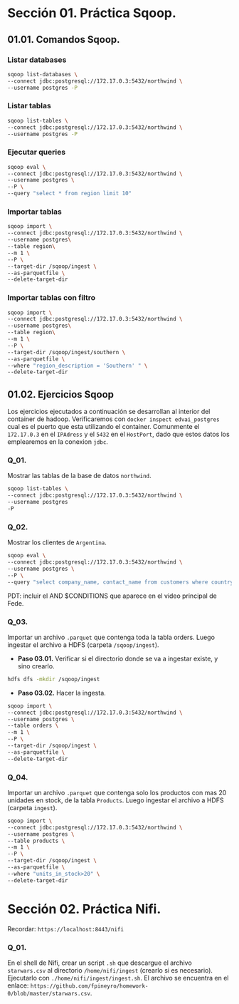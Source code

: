 # Sección 01. Práctica Sqoop.

## 01.01. Comandos Sqoop.

### Listar databases
```bash
sqoop list-databases \
--connect jdbc:postgresql://172.17.0.3:5432/northwind \
--username postgres -P
```

### Listar tablas 
```bash
sqoop list-tables \
--connect jdbc:postgresql://172.17.0.3:5432/northwind \
--username postgres -P
```

### Ejecutar queries
```bash
sqoop eval \
--connect jdbc:postgresql://172.17.0.3:5432/northwind \
--username postgres \
--P \
--query "select * from region limit 10"
```

### Importar tablas
```bash
sqoop import \
--connect jdbc:postgresql://172.17.0.3:5432/northwind \
--username postgres\
--table region\
--m 1 \
--P \
--target-dir /sqoop/ingest \
--as-parquetfile \
--delete-target-dir
```

### Importar tablas con filtro
```bash
sqoop import \
--connect jdbc:postgresql://172.17.0.3:5432/northwind \
--username postgres\
--table region\
--m 1 \
--P \
--target-dir /sqoop/ingest/southern \
--as-parquetfile \
--where "region_description = 'Southern' " \
--delete-target-dir
```

## 01.02. Ejercicios Sqoop
Los ejercicios ejecutados a continuación se desarrollan al interior del container de hadoop.
Verificaremos con `docker inspect edvai_postgres` cual es el puerto que esta utilizando el container. Comunmente el `172.17.0.3` en el `IPAdress` y el `5432` en el `HostPort`, dado que estos datos los emplearemos en la conexion `jdbc`.


### Q_01. 
Mostrar las tablas de la base de datos `northwind`.
```bash
sqoop list-tables \
--connect jdbc:postgresql://172.17.0.3:5432/northwind \
--username postgres 
-P
```

### Q_02. 
Mostrar los clientes de `Argentina`.
```bash
sqoop eval \
--connect jdbc:postgresql://172.17.0.3:5432/northwind \
--username postgres \
--P \
--query "select company_name, contact_name from customers where country = 'Argentina'"
```
PDT: incluir el AND \$CONDITIONS que aparece en el video principal de Fede.


### Q_03. 
Importar un archivo `.parquet` que contenga toda la tabla orders. Luego ingestar el archivo a HDFS (carpeta `/sqoop/ingest`).
- **Paso 03.01.**
Verificar si el directorio donde se va a ingestar existe, y sino crearlo.
```bash
hdfs dfs -mkdir /sqoop/ingest
```
- **Paso 03.02.**
Hacer la ingesta.
```bash
sqoop import \
--connect jdbc:postgresql://172.17.0.3:5432/northwind \
--username postgres \
--table orders \
--m 1 \
--P \
--target-dir /sqoop/ingest \
--as-parquetfile \
--delete-target-dir
```

### Q_04. 
Importar un archivo `.parquet` que contenga solo los productos con mas 20 unidades en stock, de la tabla `Products`. Luego ingestar el archivo a HDFS (carpeta `ingest`).
```bash
sqoop import \
--connect jdbc:postgresql://172.17.0.3:5432/northwind \
--username postgres \
--table products \
--m 1 \
--P \
--target-dir /sqoop/ingest \
--as-parquetfile \
--where "units_in_stock>20" \
--delete-target-dir
```

# Sección 02. Práctica Nifi.
Recordar: `https://localhost:8443/nifi`

### Q_01. 
En el shell de Nifi, crear un script `.sh` que descargue el archivo `starwars.csv` al directorio `/home/nifi/ingest` (crearlo si es necesario). Ejecutarlo con `./home/nifi/ingest/ingest.sh`. El archivo se encuentra en el enlace: `https://github.com/fpineyro/homework-0/blob/master/starwars.csv`.


```bash

```












